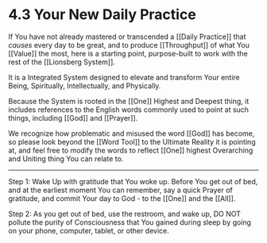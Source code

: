 # 4.3 Your New Daily Practice 
If You have not already mastered or transcended a [[Daily Practice]] that _causes_ every day to be great, and to produce [[Throughput]] of what You [[Value]] the most, here is a starting point, purpose-built to work with the rest of the [[Lionsberg System]]. 

It is a Integrated System designed to elevate and transform Your entire Being, Spiritually, Intellectually, and Physically. 

Because the System is rooted in the [[One]] Highest and Deepest thing, it includes references to the English words commonly used to point at such things, including [[God]] and [[Prayer]]. 

We recognize how problematic and misused the word [[God]] has become, so please look beyond the [[Word Tool]] to the Ultimate Reality it is pointing at, and feel free to modify the words to reflect [[One]] highest Overarching and Uniting thing You can relate to. 

___
Step 1: Wake Up with gratitude that You woke up. Before You get out of bed, and at the earliest moment You can remember, say a quick Prayer of gratitude, and commit Your day to God - to the [[One]] and the [[All]]. 

Step 2: As you get out of bed, use the restroom, and wake up, DO NOT pollute the purity of Consciousness that You gained during sleep by going on your phone, computer, tablet, or other device.